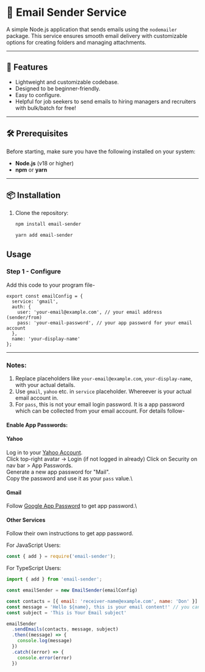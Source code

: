 


# 📧 Email Sender Service

A simple Node.js application that sends emails using the `nodemailer` package. This service ensures smooth email delivery with customizable options for creating folders and managing attachments.

---

## 🚀 Features

- Lightweight and customizable codebase.
- Designed to be beginner-friendly.
- Easy to configure.
- Helpful for job seekers to send emails to hiring managers and recruiters with bulk/batch for free!

---

## 🛠️ Prerequisites

Before starting, make sure you have the following installed on your system:

- **Node.js** (v18 or higher)
- **npm** or **yarn**

---

## 📦 Installation

1. Clone the repository:
   ```bash
   npm install email-sender
   ```
   ```bash
   yarn add email-sender
   ```
   
## Usage

### Step 1 - Configure
Add this code to your program file-
```
export const emailConfig = {
  service: 'gmail',
  auth: {
    user: 'your-email@example.com', // your email address (sender/from)
    pass: 'your-email-password', // your app password for your email account
  },
  name: 'your-display-name'
};
```
---

### Notes:
1. Replace placeholders like `your-email@example.com`, `your-display-name`, with your actual details.
2. Use `gmail`, `yahoo` etc. in `service` placeholder. Whereever is your actual email account in.
3. For `pass`, this is not your email login password. It is a app password which can be collected from your email account. For details follow-

#### Enable App Passwords:
#### Yahoo
Log in to your [Yahoo Account](https://login.yahoo.com/).\
Click top-right avatar -> Login (if not logged in already)
Click on Security on nav bar > App Passwords.\
Generate a new app password for "Mail".\
Copy the password and use it as your `pass` value.\

#### Gmail
Follow [Google App Password](https://knowledge.workspace.google.com/kb/how-to-create-app-passwords-000009237) to get app password.\

#### Other Services
Follow their own instructions to get app password.


For JavaScript Users:
```javascript
const { add } = require('email-sender');
```

For TypeScript Users:
```typescript
import { add } from 'email-sender';
```

```js
const emailSender = new EmailSender(emailConfig)

const contacts = [{ email: 'receiver-name@example.com', name: 'Don' }]
const message = 'Hello ${name}, this is your email content!' // you can add html here. Example - 'Hello ${name}, <p><b>this</b> is a test email!</p>'
const subject = 'This is Your Email subject'

emailSender
  .sendEmails(contacts, message, subject)
  .then((message) => {
    console.log(message)
  })
  .catch((error) => {
    console.error(error)
  })
```